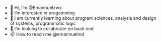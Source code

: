- 👋 Hi, I’m @Emannuelzwx
- 👀 I’m interested in progamming
- 🌱  I am currently learning about program sciences, analysis and design of systems, programmatic logic
- 💞️ I’m looking to collaborate on back end
- 📫 How to reach me @emannuelmd

<!---
Emannuelzwx/Emannuelzwx is a ✨ special ✨ repository because its `README.md` (this file) appears on your GitHub profile.
You can click the Preview link to take a look at your changes.
--->
